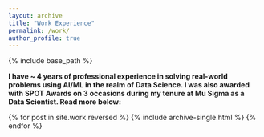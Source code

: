 ```yaml
---
layout: archive
title: "Work Experience"
permalink: /work/
author_profile: true
---
```


{% include base_path %}

**I have ~ 4 years of professional experience in solving real-world problems using AI/ML in the realm of Data Science. I was also awarded with SPOT Awards on 3 occasions during my tenure at Mu Sigma as a Data Scientist. Read more below:**

{% for post in site.work reversed %}
  {% include archive-single.html %}
{% endfor %}
